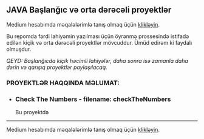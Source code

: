 ## JAVA Başlanğıc və orta dərəcəli proyektlər
Medium hesabımda məqalələrimlə tanış olmaq üçün [klikləyin](https://medium.com/@rasuljangirli).

Bu repomda fərdi lahiyəmin yazılması üçün öyrənmə prossesində istifadə edilən kiçik və orta dərəcəli proyektlər mövcuddur. Ümüd edirəm ki faydalı olmuşdur.

*QEYD: Başlanğıcda kiçik həcimli lahiyələr, daha sonra isə zamanla daha dərin və qarışıq proyektlər paylaşılacaq.*

### PROYEKTLƏR HAQQINDA MƏLUMAT:

* ### Check The Numbers - filename: checkTheNumbers

  Bu proyektdə 





---

Medium hesabımda məqalələrimlə tanış olmaq üçün [klikləyin](https://medium.com/@rasuljangirli).